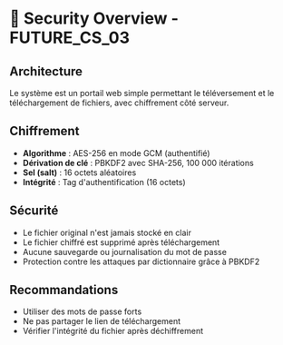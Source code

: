 # 🔐 Security Overview - FUTURE_CS_03

## Architecture
Le système est un portail web simple permettant le téléversement et le téléchargement de fichiers, avec chiffrement côté serveur.

## Chiffrement
- **Algorithme** : AES-256 en mode GCM (authentifié)
- **Dérivation de clé** : PBKDF2 avec SHA-256, 100 000 itérations
- **Sel (salt)** : 16 octets aléatoires
- **Intégrité** : Tag d'authentification (16 octets)

## Sécurité
- Le fichier original n'est jamais stocké en clair
- Le fichier chiffré est supprimé après téléchargement
- Aucune sauvegarde ou journalisation du mot de passe
- Protection contre les attaques par dictionnaire grâce à PBKDF2

## Recommandations
- Utiliser des mots de passe forts
- Ne pas partager le lien de téléchargement
- Vérifier l'intégrité du fichier après déchiffrement
